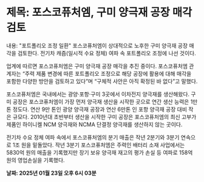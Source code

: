 # **제목: 포스코퓨처엠, 구미 양극재 공장 매각 검토**

  내용: "포트폴리오 조정 일환" 포스코퓨처엠이 상대적으로 노후한 구미 양극재 공장 매각을 검토한다. 전기차 캐즘(일시적 수요 정체) 여파 속 포트폴리오 조정에 나선 것이다.

업계에 따르면 포스코퓨처엠은 구미 양극재 공장 매각을 추진 중이다. 포스코퓨처엠 관계자는 “주력 제품 변경에 따른 포트폴리오 조정으로 해당 공장에 활용에 대해 매각을 포함한 다양한 방안을 검토하고 있다”며 “구체적 사안은 아직 확정된 바 없다”고 말했다.

포스코퓨처엠은 국내에서는 광양·포항·구미 3곳에서 이차전지 양극재를 생산해왔다. 구미 공장은 포스코퓨처엠이 가장 먼저 양극재 생산을 시작한 곳으로 연간 생산 능력은 1만 톤 정도다. 연산 9만 톤인 광양 양극재 공장과 연산 6만톤 인 포항 양극재 공장 대비 작은 규모다. 2010년대 초반부터 생산을 시작한 구미 공장은 포스코퓨처엠의 최신 고부가 제품인 하이니켈 NCM 양극재와 NCMA 단결정 양극재를 생산하지 않는 곳이다.

전기차 수요 정체 여파 속에서 포스코퓨처엠의 분기 매출은 작년 2분기와 3분기 연속으로 1조 원을 밑돌았다. 작년 3분기 포스코퓨처엠은 주력인 배터리 소재 사업에서는 5830억 원의 매출을 기록했지만 장기 보유 양극재 재고의 평가 손실 등 여파로 158억 원의 영업손실을 기록했다.

  **날짜: 2025년 01월 23일 오후 6시 03분**